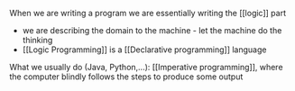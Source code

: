 When we are writing a program we are essentially writing the [[logic]] part
- we are describing the domain to the machine - let the machine do the thinking
- [[Logic Programming]] is a [[Declarative programming]] language

What we usually do (Java, Python,...): [[Imperative programming]], where the computer blindly follows the steps to produce some output